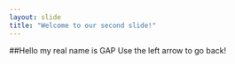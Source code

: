 ```yaml
---
layout: slide
title: "Welcome to our second slide!"
---
```

##Hello my real name is GAP
Use the left arrow to go back!
